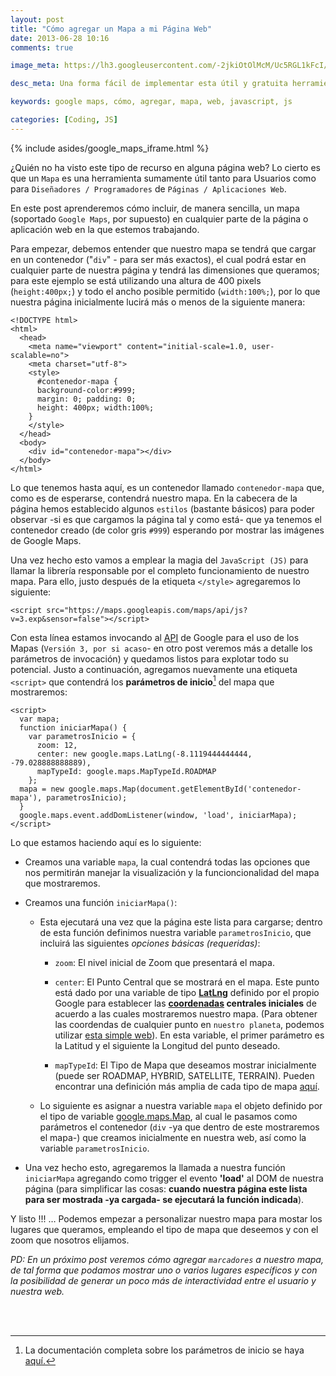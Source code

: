 ```yaml
---
layout: post
title: "Cómo agregar un Mapa a mi Página Web"
date: 2013-06-28 10:16
comments: true

image_meta: https://lh3.googleusercontent.com/-2jkiOtOlMcM/Uc5RGL1kFcI/AAAAAAAAAJw/5i1n_PWSBFg/s144/google-maps-icon.png

desc_meta: Una forma fácil de implementar esta útil y gratuita herramienta proporcionada por Google en nuestra propia web. 

keywords: google maps, cómo, agregar, mapa, web, javascript, js

categories: [Coding, JS]
---
```


{% include asides/google_maps_iframe.html %}

¿Quién no ha visto este tipo de recurso en alguna página web? Lo cierto es que un `Mapa` es una herramienta sumamente útil tanto para Usuarios como para `Diseñadores / Programadores` de `Páginas / Aplicaciones Web`.

En este post aprenderemos cómo incluir, de manera sencilla, un mapa (soportado `Google Maps`, por supuesto) en cualquier parte de la página o aplicación web en la que estemos trabajando.

<!-- more -->

Para empezar, debemos entender que nuestro mapa se tendrá que cargar en un contenedor ("`div`" - para ser más exactos), el cual podrá estar en cualquier parte de nuestra página y tendrá las dimensiones que queramos; para este ejemplo se está utilizando una altura de 400 pixels (`height:400px;`) y todo el ancho posible permitido (`width:100%;`), por lo que nuestra página inicialmente lucirá más o menos de la siguiente manera:

```
<!DOCTYPE html>
<html>
  <head>
    <meta name="viewport" content="initial-scale=1.0, user-scalable=no">
    <meta charset="utf-8">
    <style>
      #contenedor-mapa {
      background-color:#999;
      margin: 0; padding: 0;
      height: 400px; width:100%;
    }
    </style>
  </head>
  <body>
    <div id="contenedor-mapa"></div>
  </body>
</html>
```

Lo que tenemos hasta aquí, es un contenedor llamado `contenedor-mapa` que, como es de esperarse, contendrá nuestro mapa. En la cabecera de la página hemos establecido algunos `estilos` (bastante básicos) para poder observar -si es que cargamos la página tal y como está- que ya tenemos el contenedor creado (de color gris `#999`) esperando por mostrar las imágenes de Google Maps.

Una vez hecho esto vamos a emplear la magia del `JavaScript (JS)` para llamar la librería responsable por el completo funcionamiento de nuestro mapa. Para ello, justo después de la etiqueta `</style>` agregaremos lo siguiente:

	<script src="https://maps.googleapis.com/maps/api/js?v=3.exp&sensor=false"></script>
	
Con esta línea estamos invocando al [API][url1] de Google para el uso de los Mapas (`Versión 3, por si acaso`- en otro post veremos más a detalle los parámetros de invocación) y quedamos listos para explotar todo su potencial. Justo a continuación, agregamos nuevamente una etiqueta `<script>` que contendrá los **parámetros de inicio**[^1] del mapa que mostraremos:

```
<script> 
  var mapa;
  function iniciarMapa() {
    var parametrosInicio = {
      zoom: 12,
      center: new google.maps.LatLng(-8.1119444444444,  -79.028888888889),
      mapTypeId: google.maps.MapTypeId.ROADMAP
    };
  mapa = new google.maps.Map(document.getElementById('contenedor-mapa'), parametrosInicio);
  }
  google.maps.event.addDomListener(window, 'load', iniciarMapa);
</script>
```
 
 Lo que estamos haciendo aquí es lo siguiente:
 
 - Creamos una variable `mapa`, la cual contendrá todas las opciones que nos permitirán manejar la visualización y la funcioncionalidad del mapa que mostraremos.
 
 - Creamos una función `iniciarMapa()`:
 
 	- Esta ejecutará una vez que la página este lista para cargarse; dentro de esta función definimos nuestra variable `parametrosInicio`, que incluirá las siguientes _opciones básicas (requeridas)_:
 
 		-  `zoom`: El nivel inicial de Zoom que presentará el mapa.
 	
 		- `center`: El Punto Central que se mostrará en el mapa. Este punto está dado por una variable de tipo [**LatLng**](https://developers.google.com/maps/documentation/javascript/reference?hl=es#LatLng) definido por el propio Google para establecer las **[coordenadas](https://support.google.com/maps/answer/2533464?hl=es) centrales iniciales** de acuerdo a las cuales mostraremos nuestro mapa. (Para obtener las coordendas de cualquier punto en `nuestro planeta`, podemos utilizar [esta simple web](http://www.agenciacreativa.net/coordenadas_google_maps.php)). En esta variable, el primer parámetro es la Latitud y el siguiente la Longitud del punto deseado.
 	
 		- `mapTypeId`: El Tipo de Mapa que deseamos mostrar inicialmente (puede ser ROADMAP, HYBRID, SATELLITE, TERRAIN). Pueden encontrar una definición más amplia de cada tipo de mapa [aquí](https://developers.google.com/maps/documentation/javascript/maptypes?hl=es).
 
	- Lo siguiente es asignar a nuestra variable `mapa` el objeto definido por el tipo de variable [google.maps.Map](https://developers.google.com/maps/documentation/javascript/reference?hl=es#Map), al cual le pasamos como parámetros el contenedor (`div` -ya que dentro de este mostraremos el mapa-) que creamos inicialmente en nuestra web, así como la variable `parametrosInicio`.

- Una vez hecho esto, agregaremos la llamada a nuestra función `iniciarMapa` agregando como trigger el evento **'load'** al DOM de nuestra página (para simplificar las cosas: **cuando nuestra página este lista para ser mostrada -ya cargada- se ejecutará la función indicada**).

Y listo !!! … Podemos empezar a personalizar nuestro mapa para mostar los lugares que queramos, empleando el tipo de mapa que deseemos y con el zoom que nosotros elijamos.

_PD: En un próximo post veremos cómo agregar `marcadores` a nuestro mapa, de tal forma que podamos mostrar uno o varios lugares específicos y con la posibilidad de generar un poco más de interactividad entre el usuario y nuestra web._
 
<br><br/>
[^1]: La documentación completa sobre los parámetros de inicio se haya [aquí.](https://developers.google.com/maps/documentation/javascript/reference?hl=es#MapOptions)


[url1]: http://es.wikipedia.org/wiki/Interfaz_de_programaci%C3%B3n_de_aplicaciones
